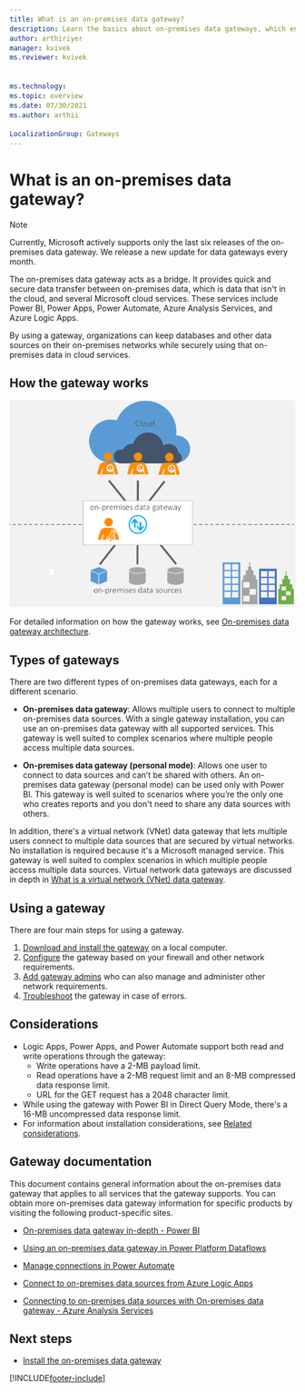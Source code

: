 ```yaml
---
title: What is an on-premises data gateway?
description: Learn the basics about on-premises data gateways, which enable quick and secure data transfer between on-premises data and several Microsoft cloud services.
author: arthiriyer
manager: kvivek
ms.reviewer: kvivek


ms.technology:
ms.topic: overview
ms.date: 07/30/2021
ms.author: arthii

LocalizationGroup: Gateways
---
```


# What is an on-premises data gateway?

>[!Note]
>Currently, Microsoft actively supports only the last six releases of the on-premises data gateway. We release a new update for data gateways every month.

The on-premises data gateway acts as a bridge. It provides quick and secure data transfer between on-premises data, which is data that isn't in the cloud, and several Microsoft cloud services. These services include Power BI, Power Apps, Power Automate, Azure Analysis Services, and Azure Logic Apps.

By using a gateway, organizations can keep databases and other data sources on their on-premises networks while securely using that on-premises data in cloud services.

## How the gateway works

![Gateway overview.](media/service-gateway-getting-started/on-premises-data-gateway.png)

For detailed information on how the gateway works, see [On-premises data gateway architecture](service-gateway-onprem-indepth.md).

## Types of gateways

There are two different types of on-premises data gateways, each for a different scenario.

* **On-premises data gateway**: Allows multiple users to connect to multiple on-premises data sources. With a single gateway installation, you can use an on-premises data gateway with all supported services. This gateway is well suited to complex scenarios where multiple people access multiple data sources.

* **On-premises data gateway (personal mode)**: Allows one user to connect to data sources and can’t be shared with others. An on-premises data gateway (personal mode) can be used only with Power BI. This gateway is well suited to scenarios where you’re the only one who creates reports and you don't need to share any data sources with others.

In addition, there's a virtual network (VNet) data gateway that lets multiple users connect to multiple data sources that are secured by virtual networks. No installation is required because it's a Microsoft managed service. This gateway is well suited to complex scenarios in which multiple people access multiple data sources. Virtual network data gateways are discussed in depth in [What is a virtual network (VNet) data gateway](../vnet/overview.md).

## Using a gateway

There are four main steps for using a gateway.

1. [Download and install the gateway](service-gateway-install.md) on a local computer.
1. [Configure](service-gateway-app.md) the gateway based on your firewall and other network requirements.
1. [Add gateway admins](service-gateway-manage.md) who can also manage and administer other network requirements.
1. [Troubleshoot](service-gateway-tshoot.md) the gateway in case of errors.

## Considerations

- Logic Apps, Power Apps, and Power Automate support both read and write operations through the gateway:
  - Write operations have a 2-MB payload limit.
  - Read operations have a 2-MB request limit and an 8-MB compressed data response limit.
  - URL for the GET request has a 2048 character limit.
- While using the gateway with Power BI in Direct Query Mode, there's a 16-MB uncompressed data response limit.
- For information about installation considerations, see [Related considerations](service-gateway-install.md#related-considerations).

## Gateway documentation

This document contains general information about the on-premises data gateway that applies to all services that the gateway supports. You can obtain more on-premises data gateway information for specific products by visiting the following product-specific sites.

* [On-premises data gateway in-depth - Power BI](/power-bi/service-gateway-onprem-indepth/)

* [Using an on-premises data gateway in Power Platform Dataflows](/powerapps/maker/common-data-service/using-dataflows-with-on-premises-data)

* [Manage connections in Power Automate](/power-automate/add-manage-connections)

* [Connect to on-premises data sources from Azure Logic Apps](/azure/logic-apps/logic-apps-gateway-connection)

* [Connecting to on-premises data sources with On-premises data gateway - Azure Analysis Services](/azure/analysis-services/analysis-services-gateway)

## Next steps

* [Install the on-premises data gateway](service-gateway-install.md)


[!INCLUDE[footer-include](../includes/footer-banner.md)]